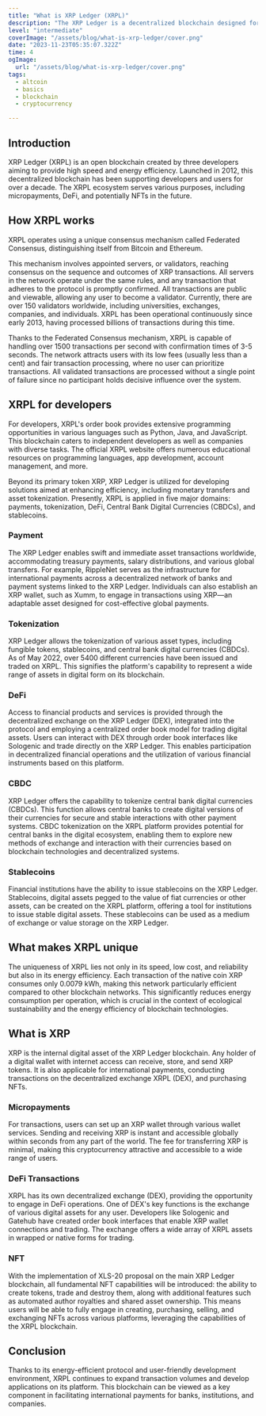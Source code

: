 ```yaml
---
title: "What is XRP Ledger (XRPL)"
description: "The XRP Ledger is a decentralized blockchain designed for efficient and rapid transaction processing, created to support various financial operations and asset tokenization. It employs a unique consensus mechanism, facilitating quick and low-cost transactions while offering a platform for diverse applications like payments, decentralized finance (DeFi), and tokenization of assets."
level: "intermediate"
coverImage: "/assets/blog/what-is-xrp-ledger/cover.png"
date: "2023-11-23T05:35:07.322Z"
time: 4
ogImage:
  url: "/assets/blog/what-is-xrp-ledger/cover.png"
tags:
  - altcoin
  - basics
  - blockchain
  - cryptocurrency

---
```



## Introduction
XRP Ledger (XRPL) is an open blockchain created by three developers aiming to provide high speed and energy efficiency. Launched in 2012, this decentralized blockchain has been supporting developers and users for over a decade. The XRPL ecosystem serves various purposes, including micropayments, DeFi, and potentially NFTs in the future.

## How XRPL works
XRPL operates using a unique consensus mechanism called Federated Consensus, distinguishing itself from Bitcoin and Ethereum.

This mechanism involves appointed servers, or validators, reaching consensus on the sequence and outcomes of XRP transactions. All servers in the network operate under the same rules, and any transaction that adheres to the protocol is promptly confirmed. All transactions are public and viewable, allowing any user to become a validator. Currently, there are over 150 validators worldwide, including universities, exchanges, companies, and individuals. XRPL has been operational continuously since early 2013, having processed billions of transactions during this time.

Thanks to the Federated Consensus mechanism, XRPL is capable of handling over 1500 transactions per second with confirmation times of 3-5 seconds. The network attracts users with its low fees (usually less than a cent) and fair transaction processing, where no user can prioritize transactions. All validated transactions are processed without a single point of failure since no participant holds decisive influence over the system.

<!-- banner_place -->

## XRPL for developers
For developers, XRPL's order book provides extensive programming opportunities in various languages such as Python, Java, and JavaScript. This blockchain caters to independent developers as well as companies with diverse tasks. The official XRPL website offers numerous educational resources on programming languages, app development, account management, and more.

Beyond its primary token XRP, XRP Ledger is utilized for developing solutions aimed at enhancing efficiency, including monetary transfers and asset tokenization. Presently, XRPL is applied in five major domains: payments, tokenization, DeFi, Central Bank Digital Currencies (CBDCs), and stablecoins.

### Payment
The XRP Ledger enables swift and immediate asset transactions worldwide, accommodating treasury payments, salary distributions, and various global transfers. For example, RippleNet serves as the infrastructure for international payments across a decentralized network of banks and payment systems linked to the XRP Ledger. Individuals can also establish an XRP wallet, such as Xumm, to engage in transactions using XRP—an adaptable asset designed for cost-effective global payments.

### Tokenization
XRP Ledger allows the tokenization of various asset types, including fungible tokens, stablecoins, and central bank digital currencies (CBDCs). As of May 2022, over 5400 different currencies have been issued and traded on XRPL. This signifies the platform's capability to represent a wide range of assets in digital form on its blockchain.

### DeFi
Access to financial products and services is provided through the decentralized exchange on the XRP Ledger (DEX), integrated into the protocol and employing a centralized order book model for trading digital assets. Users can interact with DEX through order book interfaces like Sologenic and trade directly on the XRP Ledger. This enables participation in decentralized financial operations and the utilization of various financial instruments based on this platform.

### CBDC
XRP Ledger offers the capability to tokenize central bank digital currencies (CBDCs). This function allows central banks to create digital versions of their currencies for secure and stable interactions with other payment systems. CBDC tokenization on the XRPL platform provides potential for central banks in the digital ecosystem, enabling them to explore new methods of exchange and interaction with their currencies based on blockchain technologies and decentralized systems.

### Stablecoins
Financial institutions have the ability to issue stablecoins on the XRP Ledger. Stablecoins, digital assets pegged to the value of fiat currencies or other assets, can be created on the XRPL platform, offering a tool for institutions to issue stable digital assets. These stablecoins can be used as a medium of exchange or value storage on the XRP Ledger.

## What makes XRPL unique
The uniqueness of XRPL lies not only in its speed, low cost, and reliability but also in its energy efficiency. Each transaction of the native coin XRP consumes only 0.0079 kWh, making this network particularly efficient compared to other blockchain networks. This significantly reduces energy consumption per operation, which is crucial in the context of ecological sustainability and the energy efficiency of blockchain technologies.

## What is XRP
XRP is the internal digital asset of the XRP Ledger blockchain. Any holder of a digital wallet with internet access can receive, store, and send XRP tokens. It is also applicable for international payments, conducting transactions on the decentralized exchange XRPL (DEX), and purchasing NFTs.

### Micropayments
For transactions, users can set up an XRP wallet through various wallet services. Sending and receiving XRP is instant and accessible globally within seconds from any part of the world. The fee for transferring XRP is minimal, making this cryptocurrency attractive and accessible to a wide range of users.

### DeFi Transactions
XRPL has its own decentralized exchange (DEX), providing the opportunity to engage in DeFi operations. One of DEX's key functions is the exchange of various digital assets for any user. Developers like Sologenic and Gatehub have created order book interfaces that enable XRP wallet connections and trading. The exchange offers a wide array of XRPL assets in wrapped or native forms for trading.

### NFT
With the implementation of XLS-20 proposal on the main XRP Ledger blockchain, all fundamental NFT capabilities will be introduced: the ability to create tokens, trade and destroy them, along with additional features such as automated author royalties and shared asset ownership. This means users will be able to fully engage in creating, purchasing, selling, and exchanging NFTs across various platforms, leveraging the capabilities of the XRPL blockchain.

## Conclusion
Thanks to its energy-efficient protocol and user-friendly development environment, XRPL continues to expand transaction volumes and develop applications on its platform. This blockchain can be viewed as a key component in facilitating international payments for banks, institutions, and companies.


